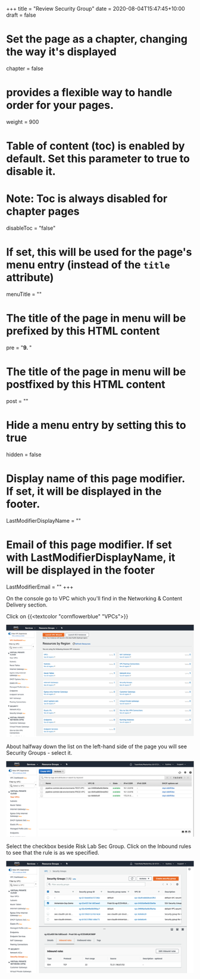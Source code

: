 +++
title = "Review Security Group"
date =  2020-08-04T15:47:45+10:00
draft = false

# Set the page as a chapter, changing the way it's displayed
chapter = false

# provides a flexible way to handle order for your pages.
weight = 900

# Table of content (toc) is enabled by default. Set this parameter to true to disable it.
# Note: Toc is always disabled for chapter pages
disableToc = "false"
# If set, this will be used for the page's menu entry (instead of the `title` attribute)
menuTitle = ""
# The title of the page in menu will be prefixed by this HTML content
pre = "<b>9. </b>"
# The title of the page in menu will be postfixed by this HTML content
post = ""
# Hide a menu entry by setting this to true
hidden = false
# Display name of this page modifier. If set, it will be displayed in the footer.
LastModifierDisplayName = ""
# Email of this page modifier. If set with LastModifierDisplayName, it will be displayed in the footer
LastModifierEmail = ""
+++

On the console go to VPC which you'll find in the Networking & Content Delivery section.

Click on {{<textcolor "cornflowerblue" "VPCs">}}

![VPC Console](VPC-console.png)

About halfway down the list on the left-hand side of the page you will see Security Groups - select it.

![VPC Console](VPC-list.png)

Select the checkbox beside Risk Lab Sec Group. Click on the Inbound rules to see that the rule is as we specified.

![Security Group Inbound Rules](sg-inbound-rules.png)
